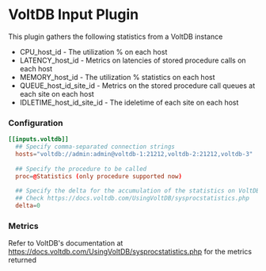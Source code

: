 # VoltDB Input Plugin

This plugin gathers the following statistics from a VoltDB instance

* CPU_host_id - The utilization % on each host
* LATENCY_host_id - Metrics on latencies of stored procedure calls on each host
* MEMORY_host_id - The utilization % statistics on each host
* QUEUE_host_id_site_id - Metrics on the stored procedure call queues at each site on each host
* IDLETIME_host_id_site_id - The ideletime of each site on each host

### Configuration

```toml
[[inputs.voltdb]]
  ## Specify comma-separated connection strings
  hosts="voltdb://admin:admin@voltdb-1:21212,voltdb-2:21212,voltdb-3"
  
  ## Specify the procedure to be called
  proc=@Statistics (only procedure supported now)
  
  ## Specify the delta for the accumulation of the statistics on VoltDB
  ## Check https://docs.voltdb.com/UsingVoltDB/sysprocstatistics.php
  delta=0
```

### Metrics
Refer to VoltDB's documentation at https://docs.voltdb.com/UsingVoltDB/sysprocstatistics.php for the metrics returned
  
